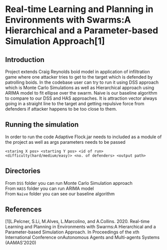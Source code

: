 # Real-time Learning and Planning in Environments with Swarms:A Hierarchical and a Parameter-based Simulation Approach[1]

## Introduction
Project extends Craig Reynolds boid model in application of infiltration game where
one attacker tries to get to the target which is defended by patrolling boids.
In the codebase user can try to run it using DSS approach which is Monte Carlo Simulations
as well as Hierarchical approach using ARIMA model to fit ellipse over the swarm.
Naive is our baseline algorithm to compare to our DSS and HAS approaches. It is attraction vector always
going in a straight line to the target and getting repulsive force from defenders if attacker happens to be too close to them. 

## Running the simulation
In order to run the code Adaptive Flock.jar needs to included as a module
of the project as well as args parameters needs to be passed

```<staring X pos> <starting Y pos> <id of run> <difficulty(hard/medium/easy)> <no. of defenders> <output path>```

## Directories
From `DSS` folder you can run Monte Carlo Simulation approach  
From `HASS` folder you can run ARIMA model  
From `Naive` folder you can see our baseline algorithm

## References
[1]L.Pelcner, S.Li, M.Alves, L.Marcolino, and A.Collins. 2020. Real-time Learning and Planning in Environments with Swarms:A Hierarchical and a Parameter-based Simulation Approach. In Proceedings of the xth International Conference onAutonomous Agents and Multi-agents Systems (AAMAS’2020)